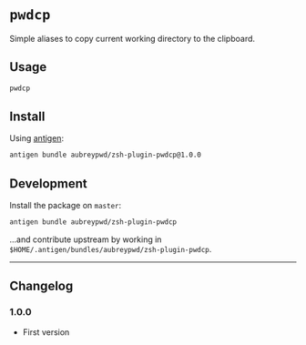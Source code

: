 # `pwdcp`

Simple aliases to copy current working directory to the clipboard.

## Usage

```bash
pwdcp
```

## Install

Using [antigen](https://github.com/zsh-users/antigen):

```bash
antigen bundle aubreypwd/zsh-plugin-pwdcp@1.0.0
```

## Development

Install the package on `master`:

```bash
antigen bundle aubreypwd/zsh-plugin-pwdcp
```

...and contribute upstream by working in `$HOME/.antigen/bundles/aubreypwd/zsh-plugin-pwdcp`.

---

## Changelog

### 1.0.0

- First version

